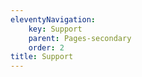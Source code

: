 ```yaml
---
eleventyNavigation:
    key: Support
    parent: Pages-secondary
    order: 2
title: Support
---
```

